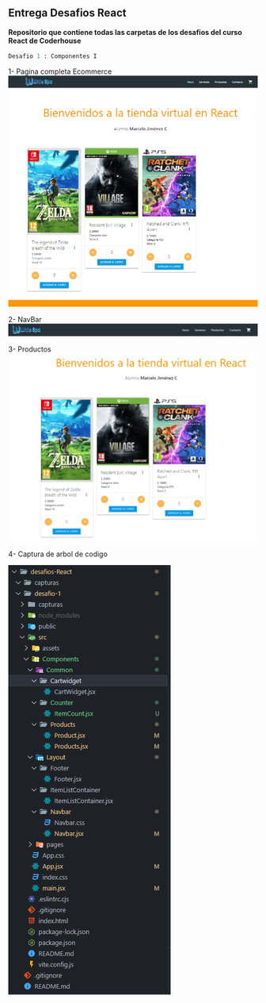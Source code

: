 ## Entrega Desafios React

**Repositorio que contiene todas las carpetas de los desafios del curso React de Coderhouse**

```python
Desafio 1 : Componentes I
```

1- Pagina completa Ecommerce
![alt text](capturas/des-1.1.PNG)

2- NavBar
![alt text](capturas/des-1.2.PNG)

3- Productos
![alt text](capturas/des-1.3.PNG)

4- Captura de arbol de codigo

![alt text](capturas/des-1.4.PNG)
